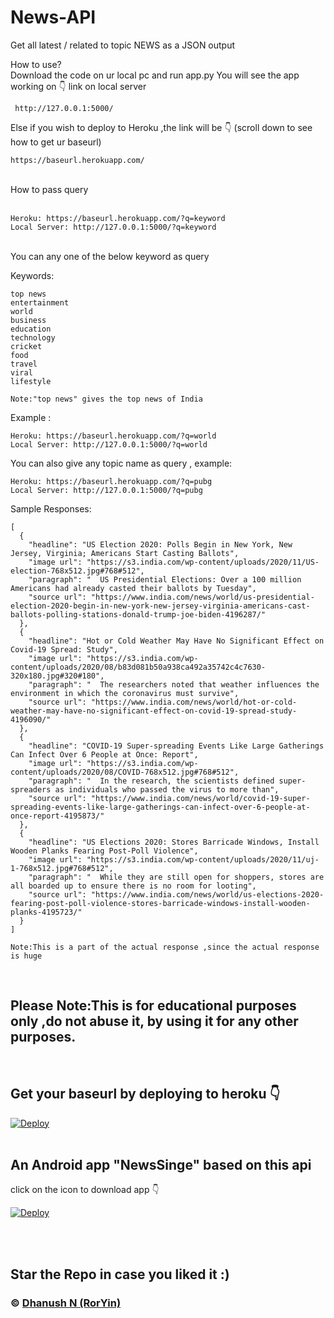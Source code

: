 # News-API
Get all latest / related to topic NEWS as a JSON output

How to use?
<br>
Download the code on ur local pc and run app.py
You will see the app working on  👇 link on local server
<br>
``` 
 http://127.0.0.1:5000/  
```
Else if you wish to deploy to Heroku ,the link  will be 👇 (scroll down to see how to get ur baseurl)
 ```
 https://baseurl.herokuapp.com/
 ```
<br>
How to pass query
<br>
<br>

 
 ```
 Heroku: https://baseurl.herokuapp.com/?q=keyword
 Local Server: http://127.0.0.1:5000/?q=keyword
 ```

<br>
You can any one of the below keyword as query

Keywords:
<br>
```
top news
entertainment
world
business
education
technology
cricket
food
travel
viral
lifestyle  

Note:"top news" gives the top news of India 
```

Example :
```
Heroku: https://baseurl.herokuapp.com/?q=world
Local Server: http://127.0.0.1:5000/?q=world
```

You can also give any topic name as query , example:
```
Heroku: https://baseurl.herokuapp.com/?q=pubg
Local Server: http://127.0.0.1:5000/?q=pubg
```

Sample Responses:
```
[
  {
    "headline": "US Election 2020: Polls Begin in New York, New Jersey, Virginia; Americans Start Casting Ballots", 
    "image url": "https://s3.india.com/wp-content/uploads/2020/11/US-election-768x512.jpg#768#512", 
    "paragraph": "  US Presidential Elections: Over a 100 million Americans had already casted their ballots by Tuesday", 
    "source url": "https://www.india.com/news/world/us-presidential-election-2020-begin-in-new-york-new-jersey-virginia-americans-cast-ballots-polling-stations-donald-trump-joe-biden-4196287/"
  }, 
  {
    "headline": "Hot or Cold Weather May Have No Significant Effect on Covid-19 Spread: Study", 
    "image url": "https://s3.india.com/wp-content/uploads/2020/08/b83d081b50a938ca492a35742c4c7630-320x180.jpg#320#180", 
    "paragraph": "  The researchers noted that weather influences the environment in which the coronavirus must survive", 
    "source url": "https://www.india.com/news/world/hot-or-cold-weather-may-have-no-significant-effect-on-covid-19-spread-study-4196090/"
  }, 
  {
    "headline": "COVID-19 Super-spreading Events Like Large Gatherings Can Infect Over 6 People at Once: Report", 
    "image url": "https://s3.india.com/wp-content/uploads/2020/08/COVID-768x512.jpg#768#512", 
    "paragraph": "  In the research, the scientists defined super-spreaders as individuals who passed the virus to more than", 
    "source url": "https://www.india.com/news/world/covid-19-super-spreading-events-like-large-gatherings-can-infect-over-6-people-at-once-report-4195873/"
  }, 
  {
    "headline": "US Elections 2020: Stores Barricade Windows, Install Wooden Planks Fearing Post-Poll Violence", 
    "image url": "https://s3.india.com/wp-content/uploads/2020/11/uj-1-768x512.jpg#768#512", 
    "paragraph": "  While they are still open for shoppers, stores are all boarded up to ensure there is no room for looting", 
    "source url": "https://www.india.com/news/world/us-elections-2020-fearing-post-poll-violence-stores-barricade-windows-install-wooden-planks-4195723/"
  }
]

Note:This is a part of the actual response ,since the actual response is huge 
```
<br>

##  Please Note:This is for educational purposes only ,do not abuse it, by using it for any other purposes.
<br>


## Get your baseurl by deploying to heroku 👇
[![Deploy](https://www.herokucdn.com/deploy/button.svg)](https://heroku.com/deploy?template=https://github.com/RorYin/News-API/tree/main)
<br><br>
## An Android app "NewsSinge" based on this api 
click on the icon to download app 👇
<br>


[![Deploy](https://res.cloudinary.com/dmf10mbeg/image/upload/c_scale,r_30,w_96/v1604421890/newssinge_pwh6zv.jpg)](https://drive.google.com/file/d/1f0nxM_h0Thai7XsXwQ8kKIcM8-j6BdgG/view?usp=drivesdk)

<br><br>

## **Star the Repo in case you liked it :)**
### © [Dhanush N (RorYin)](https://github.com/RorYin)












